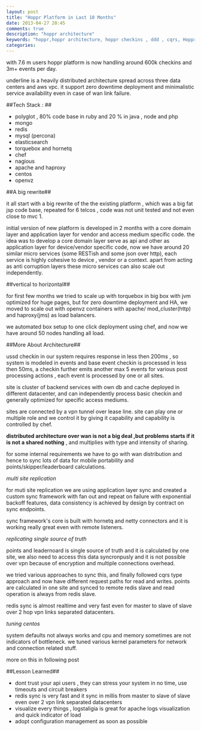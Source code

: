 ```yaml
---
layout: post
title: "Hoppr Platform in Last 10 Months"
date: 2013-04-27 20:45
comments: true
description: "hoppr architecture"
keywords: "hoppr,hoppr architecture, hoppr checkins , ddd , cqrs, Hoppr,Y2CF Digital Media,"
categories:
---
```


with 7.6 m users hoppr platform is now handling around 600k checkins and 3m+ events per day.

underline is a heavily distributed architecture spread across three data centers and aws vpc.
it support zero downtime deployment and minimalistic service availability even in case of wan link failure.

##Tech Stack : ##

* polyglot , 80% code base in ruby and 20 % in java , node and php
* mongo
* redis
* mysql (percona)
* elasticsearch
* torquebox and hornetq
* chef
* nagious
* apache and haproxy
* centos
* openvz

<!--more-->

##A big rewrite##

it all start with a big rewrite of the the existing platform , which
was a big fat jsp code base, repeated for 6 telcos , code was not unit tested and
not even close to mvc 1.


initial version of new platform is developed in 2 months with a core domain
layer and application layer for vendor and access medium specific code.
the idea was to develop a core domain layer serve as api and other as application layer for device/vendor specific code, now we have around 20 similar micro services (some RESTish and some json over http),
each service is highly cohesive to device , vendor or a context.
apart from acting as anti corruption layers these micro services can also scale out independently.


##vertical to horizontal##

for first few months we tried to scale up with torquebox in big box with jvm optimized for huge pages, but
for zero downtime deployment and HA, we moved to scale out with openvz
containers with apache/ mod_cluster(http) and haproxy(jms) as load balancers.

we automated box setup to one click deployment using chef, and now we
have around 50 nodes handling all load.

##More About Architecture##

ussd checkin in our system requires response in less then
200ms , so system is modeled in events and base event checkin is
processed in less then 50ms, a checkin further emits another max 5 events for
various post processing actions , each event is processed by one or all sites.


site is cluster of backend services with own db and cache deployed in different datacenter,
and can independently process basic checkin and generally optimized for specific access
mediums.

sites are connected by a vpn tunnel over lease line.
site can play one or multiple role and we control it by giving it
capability and capability is controlled by chef.

**distributed architecture over wan is not a big deal ,but problems starts if it is not a shared nothing** , and multiplies with type and intensity of sharing.

for some internal requirements we have to go with wan distribution and
hence to sync lots of data for mobile portability and
points/skipper/leaderboard calculations.

*multi site replication*

for muti site replication we are using application layer sync and
created a custom sync framework with fan out and repeat on failure with exponential backoff features,
data consistency is achieved by design by contract on sync endpoints.

sync framework's core is built with hornetq and netty connectors and it is working really great even with remote listeners.

*replicating single source of truth*

points and leadernoard is single source of truth and it is calculated by one site,
we also need to access this data syncronpusly and it is not possible
over vpn because of encryption and multiple connections overhead.
 
we tried various approaches to sync this, and finally followed cqrs type approach and now have different
request paths for read and writes. points are calculated in one site and synced to remote redis slave and read operation is always from redis slave.

redis sync is almost realtime and very fast even for master to slave
of slave over 2 hop vpn links separated datacenters.

*tuning centos*

system defaults not always works and cpu and memory sometimes are not
indicators of bottleneck. we tuned various kernel
parameters for network and connection related stuff.

more on this in following post


##Lesson Learned##

* dont trust your api users , they can stress your system in no time,  use timeouts and circuit breakers
* redis sync is very fast and it sync in millis from master to slave of
  slave even over 2 vpn link separated datacenters
* visualize every things , logstaligia is great for apache logs visualization and quick indicator of load
* adopt configuration management as soon as possible
